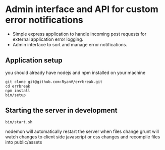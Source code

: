 # Admin interface and API for custom error notifications

- Simple express application to handle incoming post requests for external application error logging.
- Admin interface to sort and manage error notifications.

## Application setup
you should already have nodejs and npm installed on your machine
```
git clone git@github.com:RyanV/errbreak.git
cd errbreak
npm install
bin/setup
```

## Starting the server in development
```
bin/start.sh
```
nodemon will automatically restart the server when files change
grunt will watch changes to client side javascript or css changes and recompile files into public/assets

##


